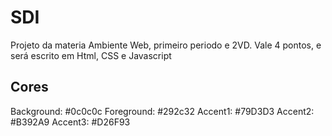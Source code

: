 # SDI
Projeto da materia Ambiente Web, primeiro periodo e 2VD. Vale 4 pontos, e será escrito em Html, CSS e Javascript

## Cores
Background: #0c0c0c
Foreground: #292c32
Accent1: #79D3D3
Accent2: #B392A9
Accent3: #D26F93